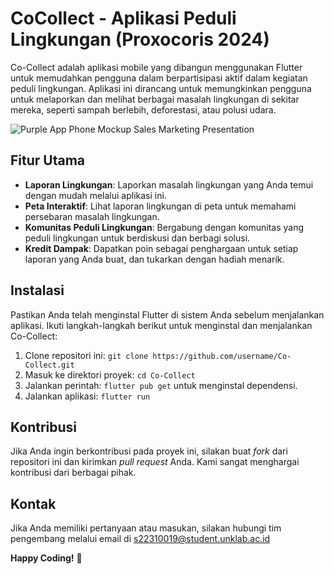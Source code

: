 # CoCollect - Aplikasi Peduli Lingkungan (Proxocoris 2024) 

Co-Collect adalah aplikasi mobile yang dibangun menggunakan Flutter untuk memudahkan pengguna dalam berpartisipasi aktif dalam kegiatan peduli lingkungan. Aplikasi ini dirancang untuk memungkinkan pengguna untuk melaporkan dan melihat berbagai masalah lingkungan di sekitar mereka, seperti sampah berlebih, deforestasi, atau polusi udara.

![Purple App Phone Mockup Sales Marketing Presentation](https://github.com/Cintamisamsini/proxo_mobile/assets/152184563/0b966d3b-0294-4f29-bfa1-8955d0337a87)

## Fitur Utama

- **Laporan Lingkungan**: Laporkan masalah lingkungan yang Anda temui dengan mudah melalui aplikasi ini.
- **Peta Interaktif**: Lihat laporan lingkungan di peta untuk memahami persebaran masalah lingkungan.
- **Komunitas Peduli Lingkungan**: Bergabung dengan komunitas yang peduli lingkungan untuk berdiskusi dan berbagi solusi.
- **Kredit Dampak**: Dapatkan poin sebagai penghargaan untuk setiap laporan yang Anda buat, dan tukarkan dengan hadiah menarik.

## Instalasi

Pastikan Anda telah menginstal Flutter di sistem Anda sebelum menjalankan aplikasi. Ikuti langkah-langkah berikut untuk menginstal dan menjalankan Co-Collect:

1. Clone repositori ini: `git clone https://github.com/username/Co-Collect.git`
2. Masuk ke direktori proyek: `cd Co-Collect`
3. Jalankan perintah: `flutter pub get` untuk menginstal dependensi.
4. Jalankan aplikasi: `flutter run`

## Kontribusi

Jika Anda ingin berkontribusi pada proyek ini, silakan buat _fork_ dari repositori ini dan kirimkan _pull request_ Anda. Kami sangat menghargai kontribusi dari berbagai pihak.

## Kontak

Jika Anda memiliki pertanyaan atau masukan, silakan hubungi tim pengembang melalui email di s22310019@student.unklab.ac.id

**Happy Coding!** 🚀
